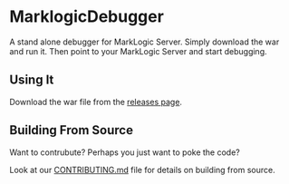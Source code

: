 # MarklogicDebugger

A stand alone debugger for MarkLogic Server. Simply download the war and run it. Then point to your MarkLogic Server and start debugging.

## Using It

Download the war file from the [releases page](https://github.com/marklogic/marklogic-data-hub/releases).

## Building From Source

Want to contrubute? Perhaps you just want to poke the code?

Look at our [CONTRIBUTING.md](https://github.com/paxtonhare/marklogic-debugger/blob/master/CONTRIBUTING.md#building-the-debugger-from-source) file for details on building from source.
